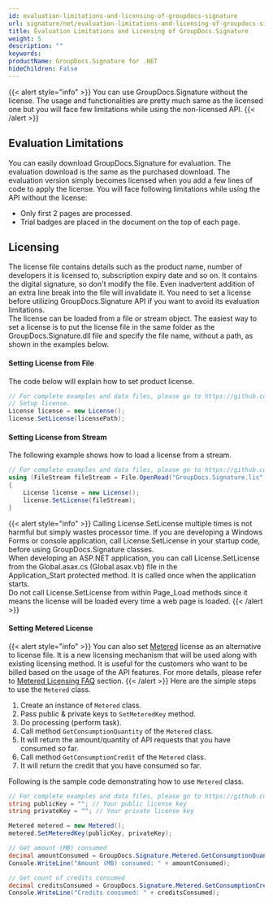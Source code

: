 ```yaml
---
id: evaluation-limitations-and-licensing-of-groupdocs-signature
url: signature/net/evaluation-limitations-and-licensing-of-groupdocs-signature
title: Evaluation Limitations and Licensing of GroupDocs.Signature
weight: 5
description: ""
keywords: 
productName: GroupDocs.Signature for .NET
hideChildren: False
---
```

{{< alert style="info" >}}
You can use GroupDocs.Signature without the license. The usage and functionalities are pretty much same as the licensed one but you will face few limitations while using the non-licensed API.
{{< /alert >}}

## Evaluation Limitations
You can easily download GroupDocs.Signature for evaluation. The evaluation download is the same as the purchased download. The evaluation version simply becomes licensed when you add a few lines of code to apply the license. You will face following limitations while using the API without the license:  
*   Only first 2 pages are processed.
*   Trial badges are placed in the document on the top of each page.

## Licensing
The license file contains details such as the product name, number of developers it is licensed to, subscription expiry date and so on. It contains the digital signature, so don't modify the file. Even inadvertent addition of an extra line break into the file will invalidate it. You need to set a license before utilizing GroupDocs.Signature API if you want to avoid its evaluation limitations.   
The license can be loaded from a file or stream object. The easiest way to set a license is to put the license file in the same folder as the GroupDocs.Signature.dll file and specify the file name, without a path, as shown in the examples below.

#### Setting License from File
The code below will explain how to set product license.
```csharp
// For complete examples and data files, please go to https://github.com/groupdocs-Signature/GroupDocs.Signature-for-.NET
// Setup license.
License license = new License();
license.SetLicense(licensePath);
```

#### Setting License from Stream

The following example shows how to load a license from a stream.

```csharp
// For complete examples and data files, please go to https://github.com/groupdocs-Signature/GroupDocs.Signature-for-.NET
using (FileStream fileStream = File.OpenRead("GroupDocs.Signature.lic"))
{
    License license = new License();
    license.SetLicense(fileStream);
}
```
{{< alert style="info" >}}
Calling License.SetLicense multiple times is not harmful but simply wastes processor time. If you are developing a Windows Forms or console application, call License.SetLicense in your startup code, before using GroupDocs.Signature classes.   
When developing an ASP.NET application, you can call License.SetLicense from the Global.asax.cs (Global.asax.vb) file in the Application\_Start protected method. It is called once when the application starts.  
Do not call License.SetLicense from within Page\_Load methods since it means the license will be loaded every time a web page is loaded.
{{< /alert >}}

#### Setting Metered License
{{< alert style="info" >}}
You can also set [Metered](https://apireference.groupdocs.com/net/signature/groupdocs.signature/metered) license as an alternative to license file. It is a new licensing mechanism that will be used along with existing licensing method. It is useful for the customers who want to be billed based on the usage of the API features. For more details, please refer to [Metered Licensing FAQ](https://purchase.groupdocs.com/faqs/licensing/metered) section.
{{< /alert >}}
Here are the simple steps to use the `Metered` class.
1.  Create an instance of `Metered` class.
2.  Pass public & private keys to `SetMeteredKey` method.
3.  Do processing (perform task).
4.  Call method `GetConsumptionQuantity` of the `Metered` class.
5.  It will return the amount/quantity of API requests that you have consumed so far.
6.  Call method `GetConsumptionCredit` of the `Metered` class.
7.  It will return the credit that you have consumed so far.

Following is the sample code demonstrating how to use `Metered` class.

```csharp
// For complete examples and data files, please go to https://github.com/groupdocs-Signature/GroupDocs.Signature-for-.NET
string publicKey = ""; // Your public license key
string privateKey = ""; // Your private license key

Metered metered = new Metered();
metered.SetMeteredKey(publicKey, privateKey);

// Get amount (MB) consumed
decimal amountConsumed = GroupDocs.Signature.Metered.GetConsumptionQuantity();
Console.WriteLine("Amount (MB) consumed: " + amountConsumed);

// Get count of credits consumed
decimal creditsConsumed = GroupDocs.Signature.Metered.GetConsumptionCredit();
Console.WriteLine("Credits consumed: " + creditsConsumed);
```
